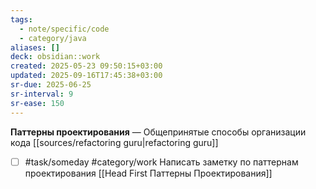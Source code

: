 ```yaml
---
tags:
  - note/specific/code
  - category/java
aliases: []
deck: obsidian::work
created: 2025-05-23 09:50:15+03:00
updated: 2025-09-16T17:45:38+03:00
sr-due: 2025-06-25
sr-interval: 9
sr-ease: 150
---
```


**Паттерны проектирования**
—
Общепринятые способы организации кода
[[sources/refactoring guru|refactoring guru]]

- [ ] #task/someday #category/work Написать заметку по паттернам проектирования [[Head First Паттерны Проектирования]]
